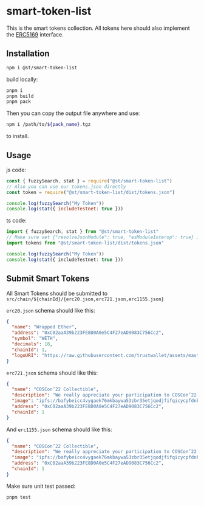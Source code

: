 # smart-token-list

This is the smart tokens collection. All tokens here should also implement the [ERC5169](https://eips.ethereum.org/EIPS/eip-5169) interface.

## Installation

```sh
npm i @st/smart-token-list
```

build locally:

```sh
pnpm i
pnpm build
pnpm pack
```

Then you can copy the output file anywhere and use:

```sh
npm i /path/to/${pack_name}.tgz
```

to install.

## Usage

js code:

```js
const { fuzzySearch, stat } = require("@st/smart-token-list")
// Also you can use our tokens.json directly
const token = require("@st/smart-token-list/dist/tokens.json")

console.log(fuzzySearch("My Token"))
console.log(stat({ includeTestnet: true }))
```

ts code:

```ts
import { fuzzySearch, stat } from "@st/smart-token-list"
// Make sure set {"resolveJsonModule": true, "esModuleInterop": true} in your tsconfig.json
import tokens from "@st/smart-token-list/dist/tokens.json"

console.log(fuzzySearch("My Token"))
console.log(stat({ includeTestnet: true }))
```

## Submit Smart Tokens

All Smart Tokens should be submitted to `src/chain/${chainId}/{erc20.json,erc721.json,erc1155.json}`

`erc20.json` schema should like this:

```json
{
  "name": "Wrapped Ether",
  "address": "0xC02aaA39b223FE8D0A0e5C4F27eAD9083C756Cc2",
  "symbol": "WETH",
  "decimals": 18,
  "chainId": 1,
  "logoURI": "https://raw.githubusercontent.com/trustwallet/assets/master/blockchains/ethereum/assets/0xC02aaA39b223FE8D0A0e5C4F27eAD9083C756Cc2/logo.png"
}
```

`erc721.json` schema should like this:

```json
{
  "name": "COSCon’22 Collectible",
  "description": "We really appreciate your participation to COSCon’22 and hope to see you again the next year.",
  "image": "ipfs://bafybeicc4vygaek76mkbaywa53zbr35etjqodjfifqicycpfdnbupz4gem",
  "address": "0xC02aaA39b223FE8D0A0e5C4F27eAD9083C756Cc2",
  "chainId": 1
}
```

And `erc1155.json` schema should like this:

```json
{
  "name": "COSCon’22 Collectible",
  "description": "We really appreciate your participation to COSCon’22 and hope to see you again the next year.",
  "image": "ipfs://bafybeicc4vygaek76mkbaywa53zbr35etjqodjfifqicycpfdnbupz4gem",
  "address": "0xC02aaA39b223FE8D0A0e5C4F27eAD9083C756Cc2",
  "chainId": 1
}
```

Make sure unit test passed:

```sh
pnpm test
```
